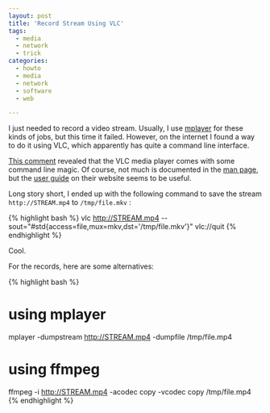 ```yaml
---
layout: post
title: 'Record Stream Using VLC'
tags:
  - media
  - network
  - trick
categories:
  - howto
  - media
  - network
  - software
  - web

---
```


I just needed to record a video stream. Usually, I use <a href="https://en.wikipedia.org/wiki/MPlayer">mplayer</a> for these kinds of jobs, but this time it failed. However, on the internet I found a way to do it using VLC, which apparently has quite a command line interface.



<a href="http://forum.videohelp.com/threads/348274-Record-HLS-streams?s=3b43577eeb5aac034f71f66d2ce4a7bc&p=2178842&viewfull=1#post2178842">This comment</a> revealed that the VLC media player comes with some command line magic. Of course, not much is documented in the <a href="http://linux.die.net/man/1/vlc">man page</a>, but the <a href="http://www.videolan.org/doc/vlc-user-guide/en/ch04.html">user guide</a> on their website seems to be useful.

Long story short, I ended up with the following command to save the stream  `http://STREAM.mp4`  to  `/tmp/file.mkv` :



{% highlight bash %}
vlc http://STREAM.mp4 --sout="#std{access=file,mux=mkv,dst='/tmp/file.mkv'}" vlc://quit
{% endhighlight %}



Cool.

For the records, here are some alternatives:



{% highlight bash %}
# using mplayer
mplayer -dumpstream http://STREAM.mp4 -dumpfile /tmp/file.mp4
# using ffmpeg
ffmpeg -i http://STREAM.mp4 -acodec copy -vcodec copy /tmp/file.mp4
{% endhighlight %}



